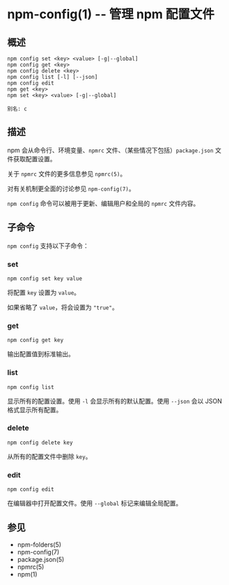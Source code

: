 npm-config(1) -- 管理 npm 配置文件
===================================================

## 概述

    npm config set <key> <value> [-g|--global]
    npm config get <key>
    npm config delete <key>
    npm config list [-l] [--json]
    npm config edit
    npm get <key>
    npm set <key> <value> [-g|--global]

    别名: c

## 描述

npm 会从命令行、环境变量、`npmrc` 文件、（某些情况下包括）`package.json` 文件获取配置设置。

关于 `npmrc` 文件的更多信息参见 `npmrc(5)`。

对有关机制更全面的讨论参见 `npm-config(7)`。

`npm config` 命令可以被用于更新、编辑用户和全局的 `npmrc` 文件内容。

## 子命令

`npm config` 支持以下子命令：

### set

    npm config set key value

将配置 `key` 设置为 `value`。

如果省略了 `value`，将会设置为 `"true"`。

### get

    npm config get key

输出配置值到标准输出。

### list

    npm config list

显示所有的配置设置。使用 `-l` 会显示所有的默认配置。使用 `--json` 会以 JSON 格式显示所有配置。

### delete

    npm config delete key

从所有的配置文件中删除 `key`。

### edit

    npm config edit

在编辑器中打开配置文件。使用 `--global` 标记来编辑全局配置。

## 参见

* npm-folders(5)
* npm-config(7)
* package.json(5)
* npmrc(5)
* npm(1)
